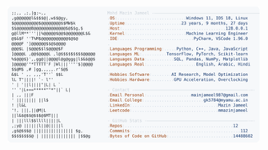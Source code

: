 <picture>
  <source srcset="https://raw.githubusercontent.com/mmazinjameel/mmazinjameel/main/dark_mode.svg?v=1756743128" media="(prefers-color-scheme: dark)">
  <img src="https://raw.githubusercontent.com/mmazinjameel/mmazinjameel/main/light_mode.svg?v=1756743128">
</picture>
